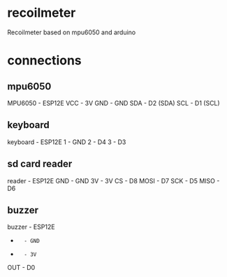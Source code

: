 # recoilmeter
Recoilmeter based on mpu6050 and arduino


# connections

## mpu6050

MPU6050	-	ESP12E
VCC		-	3V
GND		-	GND
SDA		-	D2 (SDA)
SCL		- 	D1 (SCL)


## keyboard
keyboard	-	ESP12E
1			-	GND
2			-	D4
3			-	D3

## sd card reader
reader  - ESP12E
GND     - GND
3V      - 3V
CS      - D8 
MOSI    - D7
SCK     - D5
MISO    - D6

## buzzer
buzzer  - ESP12E
-       - GND
+       - 3V
OUT     - D0
